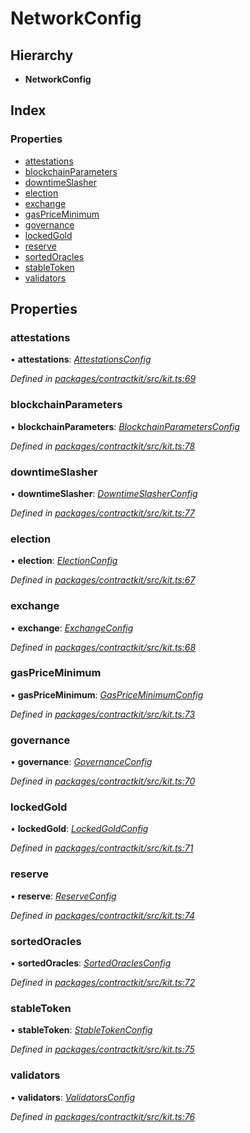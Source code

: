 # NetworkConfig

## Hierarchy

* **NetworkConfig**

## Index

### Properties

* [attestations](_kit_.networkconfig.md#attestations)
* [blockchainParameters](_kit_.networkconfig.md#blockchainparameters)
* [downtimeSlasher](_kit_.networkconfig.md#downtimeslasher)
* [election](_kit_.networkconfig.md#election)
* [exchange](_kit_.networkconfig.md#exchange)
* [gasPriceMinimum](_kit_.networkconfig.md#gaspriceminimum)
* [governance](_kit_.networkconfig.md#governance)
* [lockedGold](_kit_.networkconfig.md#lockedgold)
* [reserve](_kit_.networkconfig.md#reserve)
* [sortedOracles](_kit_.networkconfig.md#sortedoracles)
* [stableToken](_kit_.networkconfig.md#stabletoken)
* [validators](_kit_.networkconfig.md#validators)

## Properties

### attestations

• **attestations**: [_AttestationsConfig_](_wrappers_attestations_.attestationsconfig.md)

_Defined in_ [_packages/contractkit/src/kit.ts:69_](https://github.com/celo-org/celo-monorepo/blob/master/packages/contractkit/src/kit.ts#L69)

### blockchainParameters

• **blockchainParameters**: [_BlockchainParametersConfig_](_wrappers_blockchainparameters_.blockchainparametersconfig.md)

_Defined in_ [_packages/contractkit/src/kit.ts:78_](https://github.com/celo-org/celo-monorepo/blob/master/packages/contractkit/src/kit.ts#L78)

### downtimeSlasher

• **downtimeSlasher**: [_DowntimeSlasherConfig_](_wrappers_downtimeslasher_.downtimeslasherconfig.md)

_Defined in_ [_packages/contractkit/src/kit.ts:77_](https://github.com/celo-org/celo-monorepo/blob/master/packages/contractkit/src/kit.ts#L77)

### election

• **election**: [_ElectionConfig_](_wrappers_election_.electionconfig.md)

_Defined in_ [_packages/contractkit/src/kit.ts:67_](https://github.com/celo-org/celo-monorepo/blob/master/packages/contractkit/src/kit.ts#L67)

### exchange

• **exchange**: [_ExchangeConfig_](_wrappers_exchange_.exchangeconfig.md)

_Defined in_ [_packages/contractkit/src/kit.ts:68_](https://github.com/celo-org/celo-monorepo/blob/master/packages/contractkit/src/kit.ts#L68)

### gasPriceMinimum

• **gasPriceMinimum**: [_GasPriceMinimumConfig_](_wrappers_gaspriceminimum_.gaspriceminimumconfig.md)

_Defined in_ [_packages/contractkit/src/kit.ts:73_](https://github.com/celo-org/celo-monorepo/blob/master/packages/contractkit/src/kit.ts#L73)

### governance

• **governance**: [_GovernanceConfig_](_wrappers_governance_.governanceconfig.md)

_Defined in_ [_packages/contractkit/src/kit.ts:70_](https://github.com/celo-org/celo-monorepo/blob/master/packages/contractkit/src/kit.ts#L70)

### lockedGold

• **lockedGold**: [_LockedGoldConfig_](_wrappers_lockedgold_.lockedgoldconfig.md)

_Defined in_ [_packages/contractkit/src/kit.ts:71_](https://github.com/celo-org/celo-monorepo/blob/master/packages/contractkit/src/kit.ts#L71)

### reserve

• **reserve**: [_ReserveConfig_](_wrappers_reserve_.reserveconfig.md)

_Defined in_ [_packages/contractkit/src/kit.ts:74_](https://github.com/celo-org/celo-monorepo/blob/master/packages/contractkit/src/kit.ts#L74)

### sortedOracles

• **sortedOracles**: [_SortedOraclesConfig_](_wrappers_sortedoracles_.sortedoraclesconfig.md)

_Defined in_ [_packages/contractkit/src/kit.ts:72_](https://github.com/celo-org/celo-monorepo/blob/master/packages/contractkit/src/kit.ts#L72)

### stableToken

• **stableToken**: [_StableTokenConfig_](_wrappers_stabletokenwrapper_.stabletokenconfig.md)

_Defined in_ [_packages/contractkit/src/kit.ts:75_](https://github.com/celo-org/celo-monorepo/blob/master/packages/contractkit/src/kit.ts#L75)

### validators

• **validators**: [_ValidatorsConfig_](_wrappers_validators_.validatorsconfig.md)

_Defined in_ [_packages/contractkit/src/kit.ts:76_](https://github.com/celo-org/celo-monorepo/blob/master/packages/contractkit/src/kit.ts#L76)

